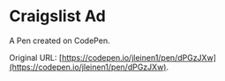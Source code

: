 # Craigslist Ad

A Pen created on CodePen.

Original URL: [https://codepen.io/jleinen1/pen/dPGzJXw](https://codepen.io/jleinen1/pen/dPGzJXw).

